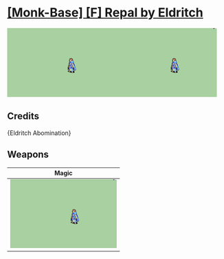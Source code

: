 # [\[Monk-Base\] \[F\] Repal by Eldritch](./)
 

<img src="./6.%20Magic/Magic_000.png" alt="[Monk-Base] [F] Repal by Eldritch standing" />

## Credits

{Eldritch Abomination}

## Weapons
 

|Magic |
|  :---: |
| <img alt="Magic animation" src="./6.%20Magic/Magic.gif" /> |

